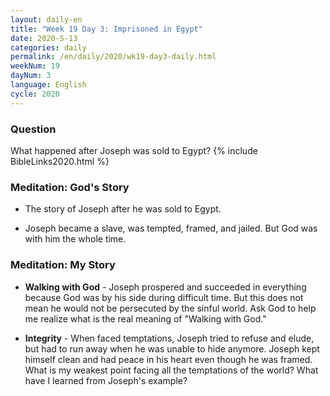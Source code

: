 ```yaml
---
layout: daily-en
title: "Week 19 Day 3: Imprisoned in Egypt"
date: 2020-5-13 
categories: daily
permalink: /en/daily/2020/wk19-day3-daily.html
weekNum: 19
dayNum: 3
language: English
cycle: 2020
---
```

### Question     
What happened after Joseph was sold to Egypt?
{% include BibleLinks2020.html %} 

### Meditation: God's Story   
+ The story of Joseph after he was sold to Egypt. 

+ Joseph became a slave, was tempted, framed, and jailed. But God was with him the whole time. 

### Meditation: My Story   
+ **Walking with God** - Joseph prospered and succeeded in everything because God was by his side during difficult time. But this does not mean he would not be persecuted by the sinful world. Ask God to help me realize what is the real meaning of "Walking with God." 

+ **Integrity** - When faced temptations, Joseph tried to refuse and elude, but had to run away when he was unable to hide anymore. Joseph kept himself clean and had peace in his heart even though he was framed. What is my weakest point facing all the temptations of the world? What have I learned from Joseph's example? 
